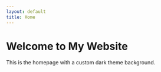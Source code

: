 ```yaml
---
layout: default
title: Home
---
```


<div class="background" style="background-image: url('/assets/images/mvp.png');">
  <h1>Welcome to My Website</h1>
  <p>This is the homepage with a custom dark theme background.</p>
</div>
